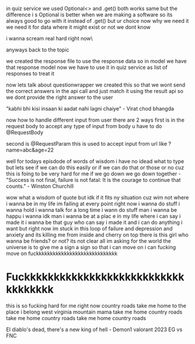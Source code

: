in quiz service we used Optional<> and .get() both works same but the difference i s Optional is better
when we are making a software so its always good to go with it instead of .get() but ur choice
now why we need it we need it for data where it might exist or not we dont know

i wanna scream real hard right now\

anyways back to the topic

we created the response file to use the response data so in model we have that response model now we have to use it in quiz service as list of responses to treat it

now lets talk about questionwrapper we created this so that we wont send the correct answers in the api call and just match it using the result api so we dont provide the right answer to the user


"kabhi bhi kisi insaan ki aadat nahi lagni chaiye" - Virat
chod bhangda



now how to handle different input from user
there are 2 ways 
first is in the request body to accept any type of input from body u have to do @RequestBody

second is @RequestParam this is used to accept input from url like ?name=abc&age=22



well for todays episdode of words of wisdom i have no idead what to type but lets see if we can do this easily or if we can do that or those or no cuz this is foing to be very hard for me if we go down we go down together - "Success is not final, failure is not fatal: It is the courage to continue that counts." - Winston Churchill

wow what a wisdom of quote but idk if it fits ny situation cuz wim not where i wanna be in my life im failing at every point right now i wanna do stuff i wanna hold i wanna talk for a long time i wann do stuff man i wanna be happu i wanna idk man i wanna be at a plac e in my life where i can say i made it i wanna be that guy who can say i made it and i can do anything i want but right now im stuck in this loop of failure and depression and anxiety and its killing me from inside and cherry on top there is this girl who wanna be friends? or not? its not clear all im asking for the world the universe is to give me a sign a sign so that i can move on i can fucking move on fuckkkkkkkkkkkkkkkkkkkkkkkkkkkkk 
# Fuckkkkkkkkkkkkkkkkkkkkkkkkkkkkkkkkkkk

this is so fucking hard for me right now country roads take me home to the place i belong west virginia mountain mama take me home country roads take me home country roads take me home country roads



El diablo's dead, there's a new king of hell - Demon1 valorant 2023 EG vs FNC